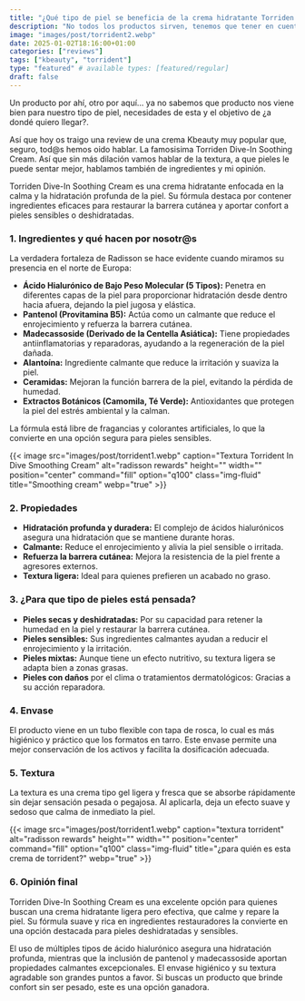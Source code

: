 ```yaml
---
title: "¿Qué tipo de piel se beneficia de la crema hidratante Torriden Dive-In Soothing?"
description: "No todos los productos sirven, tenemos que tener en cuenta necesidades, tipo de piel y que queremos mejorar. "
image: "images/post/torrident2.webp"
date: 2025-01-02T18:16:00+01:00
categories: ["reviews"]
tags: ["kbeauty", "torrident"]
type: "featured" # available types: [featured/regular]
draft: false
---
```


Un producto por ahí, otro por aquí... ya no sabemos que producto nos viene bien para nuestro tipo de piel, necesidades de esta y el objetivo de ¿a dondé quiero llegar?. 

Así que hoy os traigo una review de una crema Kbeauty muy popular que, seguro, tod@s hemos oido hablar. La famosisima Torriden Dive-In Soothing Cream. Así que sin más dilación vamos hablar de la textura, a que pieles le puede sentar mejor, hablamos también de ingredientes y mi opinión. 

Torriden Dive-In Soothing Cream es una crema hidratante enfocada en la calma y la hidratación profunda de la piel. Su fórmula destaca por contener ingredientes eficaces para restaurar la barrera cutánea y aportar confort a pieles sensibles o deshidratadas.

### 1. Ingredientes y qué hacen por nosotr@s

La verdadera fortaleza de Radisson se hace evidente cuando miramos su presencia en el norte de Europa:

- **Ácido Hialurónico de Bajo Peso Molecular (5 Tipos):** Penetra en diferentes capas de la piel para proporcionar hidratación desde dentro hacia afuera, dejando la piel jugosa y elástica.
- **Pantenol (Provitamina B5):** Actúa como un calmante que reduce el enrojecimiento y refuerza la barrera cutánea.
- **Madecassoside (Derivado de la Centella Asiática):** Tiene propiedades antiinflamatorias y reparadoras, ayudando a la regeneración de la piel dañada.
- **Alantoína:** Ingrediente calmante que reduce la irritación y suaviza la piel.
- **Ceramidas:** Mejoran la función barrera de la piel, evitando la pérdida de humedad.
- **Extractos Botánicos (Camomila, Té Verde):** Antioxidantes que protegen la piel del estrés ambiental y la calman.


La fórmula está libre de fragancias y colorantes artificiales, lo que la convierte en una opción segura para pieles sensibles.

{{< image src="images/post/torrident1.webp" caption="Textura Torrident In Dive Smoothing Cream" alt="radisson rewards" height="" width="" position="center" command="fill" option="q100" class="img-fluid" title="Smoothing cream" webp="true" >}}

### 2. Propiedades

- **Hidratación profunda y duradera:** El complejo de ácidos hialurónicos asegura una hidratación que se mantiene durante horas.
- **Calmante:** Reduce el enrojecimiento y alivia la piel sensible o irritada.
- **Refuerza la barrera cutánea:** Mejora la resistencia de la piel frente a agresores externos.
- **Textura ligera:** Ideal para quienes prefieren un acabado no graso.

### 3. ¿Para que tipo de pieles está pensada?

- **Pieles secas y deshidratadas:** Por su capacidad para retener la humedad en la piel y restaurar la barrera cutánea.
- **Pieles sensibles:** Sus ingredientes calmantes ayudan a reducir el enrojecimiento y la irritación.
- **Pieles mixtas:** Aunque tiene un efecto nutritivo, su textura ligera se adapta bien a zonas grasas.
- **Pieles con daños** por el clima o tratamientos dermatológicos: Gracias a su acción reparadora.

### 4. Envase

El producto viene en un tubo flexible con tapa de rosca, lo cual es más higiénico y práctico que los formatos en tarro. Este envase permite una mejor conservación de los activos y facilita la dosificación adecuada.

### 5. Textura

La textura es una crema tipo gel ligera y fresca que se absorbe rápidamente sin dejar sensación pesada o pegajosa. Al aplicarla, deja un efecto suave y sedoso que calma de inmediato la piel.

{{< image src="images/post/torrident1.webp" caption="textura torrident" alt="radisson rewards" height="" width="" position="center" command="fill" option="q100" class="img-fluid" title="¿para quién es esta crema de torrident?" webp="true" >}}

### 6. Opinión final

Torriden Dive-In Soothing Cream es una excelente opción para quienes buscan una crema hidratante ligera pero efectiva, que calme y repare la piel. Su fórmula suave y rica en ingredientes restauradores la convierte en una opción destacada para pieles deshidratadas y sensibles.

El uso de múltiples tipos de ácido hialurónico asegura una hidratación profunda, mientras que la inclusión de pantenol y madecassoside aportan propiedades calmantes excepcionales. El envase higiénico y su textura agradable son grandes puntos a favor. Si buscas un producto que brinde confort sin ser pesado, este es una opción ganadora.
